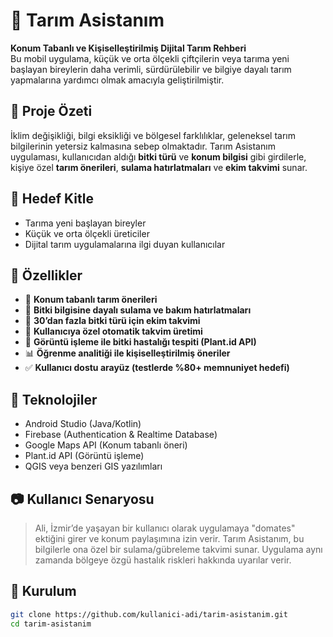 # 🌿 Tarım Asistanım
**Konum Tabanlı ve Kişiselleştirilmiş Dijital Tarım Rehberi**  
Bu mobil uygulama, küçük ve orta ölçekli çiftçilerin veya tarıma yeni başlayan bireylerin daha verimli, sürdürülebilir ve bilgiye dayalı tarım yapmalarına yardımcı olmak amacıyla geliştirilmiştir.

## 📌 Proje Özeti

İklim değişikliği, bilgi eksikliği ve bölgesel farklılıklar, geleneksel tarım bilgilerinin yetersiz kalmasına sebep olmaktadır. Tarım Asistanım uygulaması, kullanıcıdan aldığı **bitki türü** ve **konum bilgisi** gibi girdilerle, kişiye özel **tarım önerileri**, **sulama hatırlatmaları** ve **ekim takvimi** sunar.

## 🎯 Hedef Kitle

- Tarıma yeni başlayan bireyler  
- Küçük ve orta ölçekli üreticiler  
- Dijital tarım uygulamalarına ilgi duyan kullanıcılar

## 🚀 Özellikler

- 📍 **Konum tabanlı tarım önerileri**  
- 🧠 **Bitki bilgisine dayalı sulama ve bakım hatırlatmaları**  
- 📅 **30’dan fazla bitki türü için ekim takvimi**  
- 🧾 **Kullanıcıya özel otomatik takvim üretimi**  
- 📸 **Görüntü işleme ile bitki hastalığı tespiti (Plant.id API)**  
- 📊 **Öğrenme analitiği ile kişiselleştirilmiş öneriler**  
- ✅ **Kullanıcı dostu arayüz (testlerde %80+ memnuniyet hedefi)**

## 🧪 Teknolojiler

- Android Studio (Java/Kotlin)  
- Firebase (Authentication & Realtime Database)  
- Google Maps API (Konum tabanlı öneri)  
- Plant.id API (Görüntü işleme)  
- QGIS veya benzeri GIS yazılımları

## 📷 Kullanıcı Senaryosu

> Ali, İzmir’de yaşayan bir kullanıcı olarak uygulamaya "domates" ektiğini girer ve konum paylaşımına izin verir. Tarım Asistanım, bu bilgilerle ona özel bir sulama/gübreleme takvimi sunar. Uygulama aynı zamanda bölgeye özgü hastalık riskleri hakkında uyarılar verir.

## 🔧 Kurulum

```bash
git clone https://github.com/kullanici-adi/tarim-asistanim.git
cd tarim-asistanim
